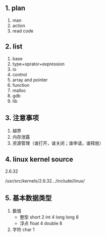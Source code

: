 ## 1. plan
1. man 
2. action
3. read code

## 2. list
1. base
2. type+oprator+expression
3. io
4. control
5. array and pointer
6. function
7. malloc
8. gdb
9. lib

## 3. 注意事项
1. 越界
2. 内存泄露
3. 资源管理（谁打开，谁关闭；谁申请，谁释放）

## 4. linux kernel source 
2.6.32

/usr/src/kernels/2.6.32.../include/linux/


## 5. 基本数据类型
1. 数值
    - 整型
        short 2
        int   4
        long long 8
    - 浮点
        float 4
        double 8
2. 字符
    char 1
